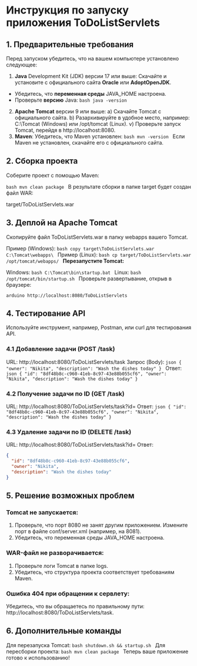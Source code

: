 # Инструкция по запуску приложения ToDoListServlets
## 1. Предварительные требования
Перед запуском убедитесь, что на вашем компьютере установлено следующее:

1. **Java** Development Kit (JDK) версии 17 или выше:
Скачайте и установите с официального сайта **Oracle** или **AdoptOpenJDK**.
- Убедитесь, что **переменная среды** JAVA_HOME настроена.
- Проверьте **версию** Java:
``bash
java -version
``
2. **Apache Tomcat** версии 9 или выше:
a) Скачайте Tomcat с официального сайта.
b) Разархивируйте в удобное место, например: C:\Tomcat (Windows) или /opt/tomcat (Linux).
v) Проверьте запуск Tomcat, перейдя в http://localhost:8080.
3. **Maven**:
Убедитесь, что Maven установлен:
``bash
mvn -version
``
Если Maven не установлен, скачайте его с официального сайта.
## 2. Сборка проекта
Соберите проект с помощью Maven:

``bash
mvn clean package
``
В результате сборки в папке target будет создан файл WAR:

target/ToDoListServlets.war

## 3. Деплой на Apache Tomcat
Скопируйте файл ToDoListServlets.war в папку webapps вашего Tomcat.

Пример (Windows):
``bash
copy target\ToDoListServlets.war C:\Tomcat\webapps\
``
Пример (Linux):
``bash
cp target/ToDoListServlets.war /opt/tomcat/webapps/
``
**Перезапустите Tomcat:**

Windows:
``bash
C:\Tomcat\bin\startup.bat
``
Linux:
``bash
/opt/tomcat/bin/startup.sh
``
Проверьте развертывание, открыв в браузере:

``arduino
http://localhost:8080/ToDoListServlets
``
## 4. Тестирование API
Используйте инструмент, например, Postman, или curl для тестирования API.

### 4.1 Добавление задачи (POST /task)
URL: http://localhost:8080/ToDoListServlets/task
Запрос (Body):
``json
{
  "owner": "Nikita",
  "description": "Wash the dishes today"
}
``
Ответ:
``json
{
  "id": "8df48b8c-c960-41eb-8c97-43e88b055cf6",
  "owner": "Nikita",
  "description": "Wash the dishes today"
}
``
### 4.2 Получение задачи по ID (GET /task)
URL: http://localhost:8080/ToDoListServlets/task?id=<id>
Ответ:
``json
{
  "id": "8df48b8c-c960-41eb-8c97-43e88b055cf6",
  "owner": "Nikita",
  "description": "Wash the dishes today"
}
``
### 4.3 Удаление задачи по ID (DELETE /task)
URL: http://localhost:8080/ToDoListServlets/task?id=<id>
Ответ:
```json
{
  "id": "8df48b8c-c960-41eb-8c97-43e88b055cf6",
  "owner": "Nikita",
  "description": "Wash the dishes today"
}
```
## 5. Решение возможных проблем
### Tomcat не запускается:

1) Проверьте, что порт 8080 не занят другим приложением. Измените порт в файле conf/server.xml (например, на 8081).
2) Убедитесь, что переменная среды JAVA_HOME настроена.
### WAR-файл не разворачивается:

1) Проверьте логи Tomcat в папке logs.
2) Убедитесь, что структура проекта соответствует требованиям Maven.
### Ошибка 404 при обращении к сервлету:

Убедитесь, что вы обращаетесь по правильному пути: http://localhost:8080/ToDoListServlets/task.
## 6. Дополнительные команды
Для перезапуска Tomcat:
``bash
shutdown.sh && startup.sh
``
Для пересборки проекта:
``bash
mvn clean package
``
Теперь ваше приложение готово к использованию!
